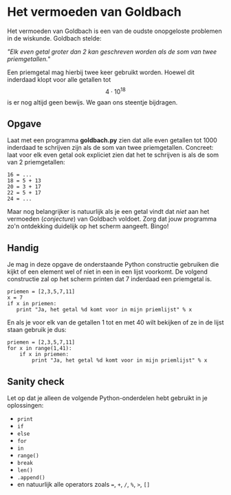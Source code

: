 # Het vermoeden van Goldbach

Het vermoeden van Goldbach is een van de oudste onopgeloste problemen in de wiskunde. Goldbach stelde:

*"Elk even getal groter dan 2 kan geschreven worden als de som van twee priemgetallen."*

Een priemgetal mag hierbij twee keer gebruikt worden. Hoewel dit inderdaad klopt voor alle getallen tot $$4\cdot10^{18}$$ is er nog altijd geen bewijs. We gaan ons steentje bijdragen. 

## Opgave

Laat met een programma **goldbach.py** zien dat alle even getallen tot 1000 inderdaad te schrijven zijn als de som van twee priemgetallen. Concreet: laat voor elk even getal ook expliciet zien dat het te schrijven is als de som van 2 priemgetallen:

   	16 = ...
	18 = 5 + 13 
    20 = 3 + 17 
    22 = 5 + 17
    24 = ...

Maar nog belangrijker is natuurlijk als je een getal vindt dat *niet* aan het vermoeden (*conjecture*) van Goldbach voldoet. Zorg dat jouw programma zo'n ontdekking duidelijk op het scherm aangeeft. Bingo!

## Handig

Je mag in deze opgave de onderstaande Python constructie gebruiken die kijkt of een element wel of niet in een in een lijst voorkomt. De volgend constructie zal op het scherm printen dat 7 inderdaad een priemgetal is.

    priemen = [2,3,5,7,11]
    x = 7
	if x in priemen:
	   print "Ja, het getal %d komt voor in mijn priemlijst" % x

En als je voor elk van de getallen 1 tot en met 40 wilt bekijken of ze in de lijst staan gebruik je dus:

    priemen = [2,3,5,7,11]
    for x in range(1,41):
	    if x in priemen:
            print "Ja, het getal %d komt voor in mijn priemlijst" % x

## Sanity check

Let op dat je alleen de volgende Python-onderdelen hebt gebruikt in je oplossingen:

- `print`
- `if`
- `else`
- `for`
- `in`
- `range()`
- `break`
- `len()`
- `.append()`
- en natuurlijk alle operators zoals `=`, `+`, `/`, `%`, `>`, `[]`

